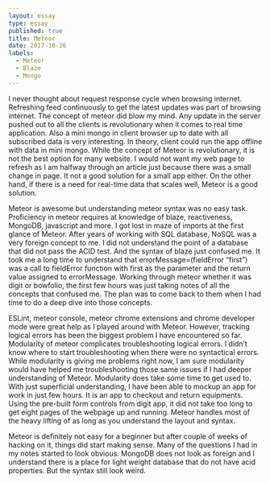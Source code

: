 ```yaml
---
layout: essay
type: essay
published: true
title: Meteor
date: 2017-10-26
labels:
  - Meteor
  - Blaze
  - Mongo
---
```


I never thought about request response cycle when browsing internet. Refreshing feed continuously to get the latest updates was part of browsing internet. The concept of meteor did blow my mind. Any update in the server pushed out to all the clients is revolutionary when it comes to real time application. Also a mini mongo in client browser up to date with all subscribed data is very interesting. In theory, client could run the app offline with data in mini mongo. While the concept of Meteor is revolutionary, it is not the best option for many website. I would not want my web page to refresh as I am halfway through an article just because there was a small change in page. It not a good solution for a small app either. On the other hand, if there is a need for real-time data that scales well, Meteor is a good solution.

Meteor is awesome but understanding meteor syntax was no easy task. Proficiency in meteor requires at knowledge of blaze, reactiveness, MongoDB, javascript and more. I got lost in maze of imports at the first glance of Meteor. After years of working with SQL database, NoSQL was a very foreign concept to me. I did not understand the point of a database that did not pass the ACID test. And the syntax of blaze just confused me. It took me a long time to understand that errorMessage=(fieldError “first”) was a call to fieldError function with first as the parameter and the return value assigned to errorMessage. Working through meteor whether it was digit or bowfolio, the first few hours was just taking notes of all the concepts that confused me. The plan was to come back to them when I had time to do a deep dive into those concepts.

ESLint, meteor console, meteor chrome extensions and chrome developer mode were great help as I played around with Meteor. However, tracking logical errors has been the biggest problem I have encountered so far. Modularity of meteor complicates troubleshooting logical errors. I didn’t know where to start troubleshooting when there were no syntactical errors. While modularity is giving me problems right now, I am sure modularity would have helped me troubleshooting those same issues if I had deeper understanding of Meteor. Modularity does take some time to get used to. With just superficial understanding, I have been able to mockup an app for work in just few hours. It is an app to checkout and return equipments. Using the pre-built form controls from digit app, it did not take too long to get eight pages of the webpage up and running. Meteor handles most of the heavy lifting of as long as you understand the layout and syntax.

Meteor is definitely not easy for a beginner but after couple of weeks of hacking on it, things did start making sense. Many of the questions I had in my notes started to look obvious. MongoDB does not look as foreign and I understand there is a place for light weight database that do not have acid properties. But the syntax still look weird.

